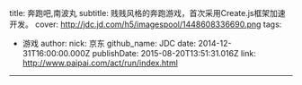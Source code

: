 title: 奔跑吧,南波丸
subtitle: 贱贱风格的奔跑游戏，首次采用Create.js框架加速开发。
cover: http://jdc.jd.com/h5/imagespool/1448608336690.png
tags:
  - 游戏
author:
  nick: 京东
  github_name: JDC
date: 2014-12-31T16:00:00.000Z
publishDate: 2015-08-20T13:51:31.016Z
link: http://www.paipai.com/act/run/index.html
---